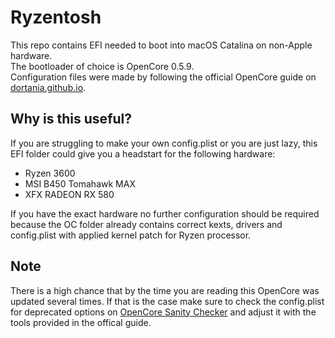 # Ryzentosh
This repo contains EFI needed to boot into macOS Catalina on non-Apple hardware.  
The bootloader of choice is OpenCore 0.5.9.  
Configuration files were made by following the official OpenCore guide on [dortania.github.io](https://dortania.github.io/OpenCore-Install-Guide/).  

## Why is this useful?
If you are struggling to make your own config.plist or you are just lazy, this EFI folder could give you a headstart for the following hardware:  
* Ryzen 3600
* MSI B450 Tomahawk MAX
* XFX RADEON RX 580  

If you have the exact hardware no further configuration should be required because the OC folder already contains correct kexts, drivers and config.plist with applied kernel patch for Ryzen processor.

## Note
There is a high chance that by the time you are reading this OpenCore was updated several times. If that is the case make sure to check the config.plist for deprecated options on [OpenCore Sanity Checker](https://opencore.slowgeek.com/) and adjust it with the tools provided in the offical guide.